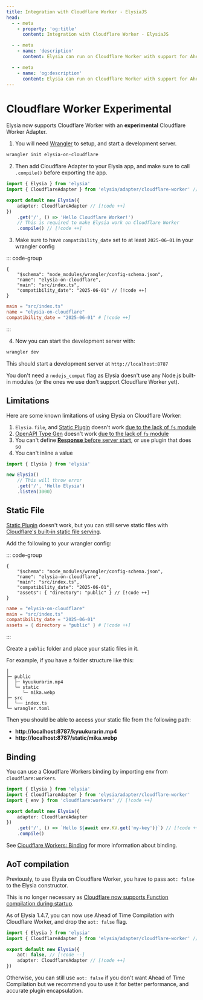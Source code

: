 ```yaml
---
title: Integration with Cloudflare Worker - ElysiaJS
head:
  - - meta
    - property: 'og:title'
      content: Integration with Cloudflare Worker - ElysiaJS

  - - meta
    - name: 'description'
      content: Elysia can run on Cloudflare Worker with support for Ahead of Time Compilation using Cloudflare Worker adapter.

  - - meta
    - name: 'og:description'
      content: Elysia can run on Cloudflare Worker with support for Ahead of Time Compilation using Cloudflare Worker adapter.
---
```


# Cloudflare Worker <Badge type="warning">Experimental</Badge>

Elysia now supports Cloudflare Worker with an **experimental** Cloudflare Worker Adapter.

1. You will need [Wrangler](https://developers.cloudflare.com/workers/wrangler/install-and-update) to setup, and start a development server.

```bash
wrangler init elysia-on-cloudflare
```

2. Then add Cloudflare Adapter to your Elysia app, and make sure to call `.compile()` before exporting the app.
```ts
import { Elysia } from 'elysia'
import { CloudflareAdapter } from 'elysia/adapter/cloudflare-worker' // [!code ++]

export default new Elysia({
	adapter: CloudflareAdapter // [!code ++]
})
	.get('/', () => 'Hello Cloudflare Worker!')
	// This is required to make Elysia work on Cloudflare Worker
	.compile() // [!code ++]
```

3. Make sure to have `compatibility_date` set to at least `2025-06-01` in your wrangler config

::: code-group

```jsonc [wrangler.jsonc]
{
	"$schema": "node_modules/wrangler/config-schema.json",
 	"name": "elysia-on-cloudflare",
	"main": "src/index.ts",
	"compatibility_date": "2025-06-01" // [!code ++]
}
```

```toml [wrangler.toml]
main = "src/index.ts"
name = "elysia-on-cloudflare"
compatibility_date = "2025-06-01" # [!code ++]
```

:::

4. Now you can start the development server with:
```bash
wrangler dev
```

This should start a development server at `http://localhost:8787`

You don't need a `nodejs_compat` flag as Elysia doesn't use any Node.js built-in modules (or the ones we use don't support Cloudflare Worker yet).

## Limitations
Here are some known limitations of using Elysia on Cloudflare Worker:

1. `Elysia.file`, and [Static Plugin](/plugins/static) doesn't work [due to the lack of `fs` module](https://developers.cloudflare.com/workers/runtime-apis/nodejs/#supported-nodejs-apis)
2. [OpenAPI Type Gen](/blog/openapi-type-gen) doesn't work [due to the lack of `fs` module](https://developers.cloudflare.com/workers/runtime-apis/nodejs/#supported-nodejs-apis)
3. You can't define [**Response** before server start](https://x.com/saltyAom/status/1966602691754553832), or use plugin that does so
4. You can't inline a value

```typescript
import { Elysia } from 'elysia'

new Elysia()
	// This will throw error
    .get('/', 'Hello Elysia')
    .listen(3000)
```

## Static File
[Static Plugin](/plugins/static) doesn't work, but you can still serve static files with [Cloudflare's built-in static file serving](https://developers.cloudflare.com/workers/static-assets/).

Add the following to your wrangler config:

::: code-group

```jsonc [wrangler.jsonc]
{
	"$schema": "node_modules/wrangler/config-schema.json",
 	"name": "elysia-on-cloudflare",
	"main": "src/index.ts",
	"compatibility_date": "2025-06-01",
	"assets": { "directory": "public" } // [!code ++]
}
```

```toml [wrangler.toml]
name = "elysia-on-cloudflare"
main = "src/index.ts"
compatibility_date = "2025-06-01"
assets = { directory = "public" } # [!code ++]
```

:::

Create a `public` folder and place your static files in it.

For example, if you have a folder structure like this:
```
│
├─ public
│  ├─ kyuukurarin.mp4
│  └─ static
│     └─ mika.webp
├─ src
│  └── index.ts
└─ wrangler.toml
```

Then you should be able to access your static file from the following path:
- **http://localhost:8787/kyuukurarin.mp4**
- **http://localhost:8787/static/mika.webp**

## Binding
You can use a Cloudflare Workers binding by importing env from `cloudflare:workers`.

```ts
import { Elysia } from 'elysia'
import { CloudflareAdapter } from 'elysia/adapter/cloudflare-worker'
import { env } from 'cloudflare:workers' // [!code ++]

export default new Elysia({
	adapter: CloudflareAdapter
})
	.get('/', () => `Hello ${await env.KV.get('my-key')}`) // [!code ++]
	.compile()
```

See [Cloudflare Workers: Binding](https://developers.cloudflare.com/workers/runtime-apis/bindings/#importing-env-as-a-global) for more information about binding.

## AoT compilation
Previously, to use Elysia on Cloudflare Worker, you have to pass `aot: false` to the Elysia constructor.

This is no longer necessary as [Cloudflare now supports Function compilation during startup](https://developers.cloudflare.com/workers/configuration/compatibility-flags/#enable-eval-during-startup).

As of Elysia 1.4.7, you can now use Ahead of Time Compilation with Cloudflare Worker, and drop the `aot: false` flag.

```ts
import { Elysia } from 'elysia'
import { CloudflareAdapter } from 'elysia/adapter/cloudflare-worker' // [!code ++]

export default new Elysia({
	aot: false, // [!code --]
	adapter: CloudflareAdapter // [!code ++]
})
```

Otherwise, you can still use `aot: false` if you don't want Ahead of Time Compilation but we recommend you to use it for better performance, and accurate plugin encapsulation.
